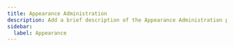 ```yaml
---
title: Appearance Administration
description: Add a brief description of the Appearance Administration page here
sidebar:
  label: Appearance
---
```

